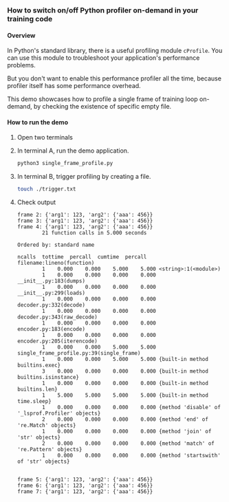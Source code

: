 ### How to switch on/off Python profiler on-demand in your training code

#### Overview

In Python's standard library, there is a useful profiling module `cProfile`. You can use this module to troubleshoot your application's performance problems.

But you don't want to enable this performance profiler all the time, because profiler itself has some performance overhead.

This demo showcases how to profile a single frame of training loop on-demand, by checking the existence of specific empty file.


#### How to run the demo

1. Open two terminals

1. In terminal A, run the demo application.

    ``` bash
    python3 single_frame_profile.py
    ```

1. In terminal B, trigger profiling by creating a file.

    ``` bash
    touch ./trigger.txt
    ```

1. Check output

    ```
    frame 2: {'arg1': 123, 'arg2': {'aaa': 456}}
    frame 3: {'arg1': 123, 'arg2': {'aaa': 456}}
    frame 4: {'arg1': 123, 'arg2': {'aaa': 456}}
            21 function calls in 5.000 seconds

    Ordered by: standard name

    ncalls  tottime  percall  cumtime  percall filename:lineno(function)
            1    0.000    0.000    5.000    5.000 <string>:1(<module>)
            1    0.000    0.000    0.000    0.000 __init__.py:183(dumps)
            1    0.000    0.000    0.000    0.000 __init__.py:299(loads)
            1    0.000    0.000    0.000    0.000 decoder.py:332(decode)
            1    0.000    0.000    0.000    0.000 decoder.py:343(raw_decode)
            1    0.000    0.000    0.000    0.000 encoder.py:183(encode)
            1    0.000    0.000    0.000    0.000 encoder.py:205(iterencode)
            1    0.000    0.000    5.000    5.000 single_frame_profile.py:39(single_frame)
            1    0.000    0.000    5.000    5.000 {built-in method builtins.exec}
            3    0.000    0.000    0.000    0.000 {built-in method builtins.isinstance}
            1    0.000    0.000    0.000    0.000 {built-in method builtins.len}
            1    5.000    5.000    5.000    5.000 {built-in method time.sleep}
            1    0.000    0.000    0.000    0.000 {method 'disable' of '_lsprof.Profiler' objects}
            2    0.000    0.000    0.000    0.000 {method 'end' of 're.Match' objects}
            1    0.000    0.000    0.000    0.000 {method 'join' of 'str' objects}
            2    0.000    0.000    0.000    0.000 {method 'match' of 're.Pattern' objects}
            1    0.000    0.000    0.000    0.000 {method 'startswith' of 'str' objects}


    frame 5: {'arg1': 123, 'arg2': {'aaa': 456}}
    frame 6: {'arg1': 123, 'arg2': {'aaa': 456}}
    frame 7: {'arg1': 123, 'arg2': {'aaa': 456}}
    ```